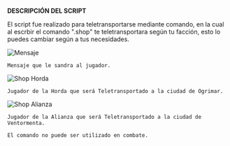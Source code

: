 **DESCRIPCIÓN DEL SCRIPT**

El script fue realizado para teletransportarse mediante comando, en la cual al escrbir el comando ".shop" te teletransportara según tu facción, esto lo puedes cambiar según a tus necesidades.

![Mensaje](https://i.postimg.cc/NfTztmsz/Screenshot-14.png)

```Mensaje que le sandra al jugador.```

![Shop Horda](https://i.postimg.cc/MGss5Y5v/Screenshot-15.png)

```Jugador de la Horda que será Teletransportado a la ciudad de Ogrimar.```

![Shop Alianza](https://i.postimg.cc/nzDvmKP8/Screenshot-13.png)

```Jugador de la Alianza que será Teletransportado a la ciudad de Ventormenta.```

``El comando no puede ser utilizado en combate.``

